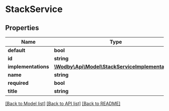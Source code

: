 # StackService

## Properties
Name | Type | Description | Notes
------------ | ------------- | ------------- | -------------
**default** | **bool** |  | [optional] 
**id** | **string** |  | [optional] 
**implementations** | [**\Wodby\Api\Model\StackServiceImplementation[]**](StackServiceImplementation.md) |  | [optional] 
**name** | **string** |  | [optional] 
**required** | **bool** |  | [optional] 
**title** | **string** |  | [optional] 

[[Back to Model list]](../README.md#documentation-for-models) [[Back to API list]](../README.md#documentation-for-api-endpoints) [[Back to README]](../README.md)


